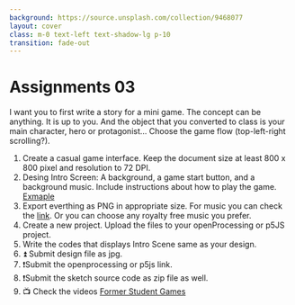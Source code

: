 ```yaml
---
background: https://source.unsplash.com/collection/9468077
layout: cover
class: m-0 text-left text-shadow-lg p-10
transition: fade-out
---
```


# Assignments 03
I want you to first write a story for a mini game. The concept can be anything. It is up to you. And the object that you converted to class is your main character, hero or protagonist... Choose the game flow (top-left-right scrolling?). 
1. Create a casual game interface. Keep the document size at least 800 x 800 pixel and resolution to 72 DPI. 
2. Desing Intro Screen: A background, a game start button, and a background music. Include instructions about how to play the game. [Exmaple](https://www.youtube.com/watch?v=PYoMmdk-LsI&list=PLvcJjvBzWDXan8ZkLsE5gYtNX9AhjQNW-&index=2) 
3. Export everthing as PNG in appropriate size. For music you can check the [link](https://opengameart.org/art-search-advanced?keys=&field_art_type_tid%5B%5D=12&sort_by=count&sort_order=DESC). Or you can choose any royalty free music you prefer.
4. Create a new project. Upload the files to your openProcessing or p5JS project.
5. Write the codes that displays Intro Scene same as your design.
6. ⏫ Submit design file as jpg.
7. ❗Submit the openprocessing or p5js link.
8. ❗Submit the sketch source code as zip file as well.
9. 📺 Check the videos [Former Student Games](https://youtube.com/playlist?list=PLvcJjvBzWDXan8ZkLsE5gYtNX9AhjQNW-&si=3JG3bH1E8inVrCJ4)